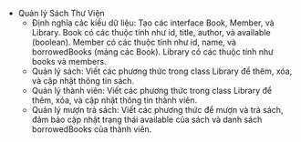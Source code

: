 - Quản lý Sách Thư Viện
    - Định nghĩa các kiểu dữ liệu: Tạo các interface Book, Member, và Library. Book có các thuộc tính như id, title, author, và available (boolean). Member có các thuộc tính như id, name, và borrowedBooks (mảng các Book). Library có các thuộc tính như books và members.
    - Quản lý sách: Viết các phương thức trong class Library để thêm, xóa, và cập nhật thông tin sách.
    - Quản lý thành viên: Viết các phương thức trong class Library để thêm, xóa, và cập nhật thông tin thành viên.
    - Quản lý mượn trả sách: Viết các phương thức để mượn và trả sách, đảm bảo cập nhật trạng thái available của sách và danh sách borrowedBooks của thành viên.